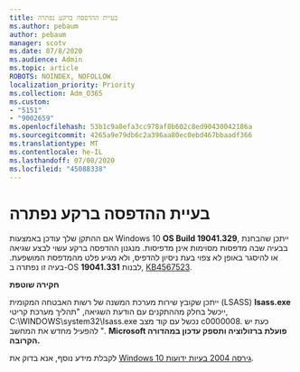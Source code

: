 ```yaml
---
title: בעיית ההדפסה ברקע נפתרה
ms.author: pebaum
author: pebaum
manager: scotv
ms.date: 07/8/2020
ms.audience: Admin
ms.topic: article
ROBOTS: NOINDEX, NOFOLLOW
localization_priority: Priority
ms.collection: Adm_O365
ms.custom:
- "5151"
- "9002659"
ms.openlocfilehash: 53b1c9a8efa3cc978af8b602c8ed90430042186a
ms.sourcegitcommit: 4265a9e79db6c2a396aa80ec0ebd467bbaadf366
ms.translationtype: MT
ms.contentlocale: he-IL
ms.lasthandoff: 07/08/2020
ms.locfileid: "45088338"
---
```

# <a name="print-spooler-issue-is-resolved"></a>בעיית ההדפסה ברקע נפתרה

אם ההתקן שלך עודכן באמצעות Windows 10 **OS Build 19041.329**, ייתכן שהבחנת בבעיה שבה מדפסות מסוימות אינן מדפיסות. מנגנון ההדפסה ברקע עשוי לבצע שגיאה או להיסגר באופן לא צפוי בעת ניסיון להדפיס, ולא מגיע פלט מהמדפסת המושפעת. בעיה זו נפתרה ב-OS לבנות **19041.331**, [KB4567523](https://support.microsoft.com/help/4567523/windows-10-update-kb4567523).  

**חקירה שוטפת**

ייתכן שקובץ שירות מערכת המשנה של רשות האבטחה המקומית (LSASS) **Isass.exe** ייכשל בחלק מההתקנים עם הודעת השגיאה, "תהליך מערכת קריטי, C:\WINDOWS\system32\Isass.exe נכשל עם קוד מצב c0000008. כעת יש להפעיל מחדש את המחשב ".  **Microsoft פועלת ברזולוציה ותספק עדכון במהדורה הקרובה.**

לקבלת מידע נוסף, אנא בדוק את [Windows 10 גירסה 2004 בעיות ידועות](https://docs.microsoft.com/windows/release-information/status-windows-10-2004#442msgdesc).